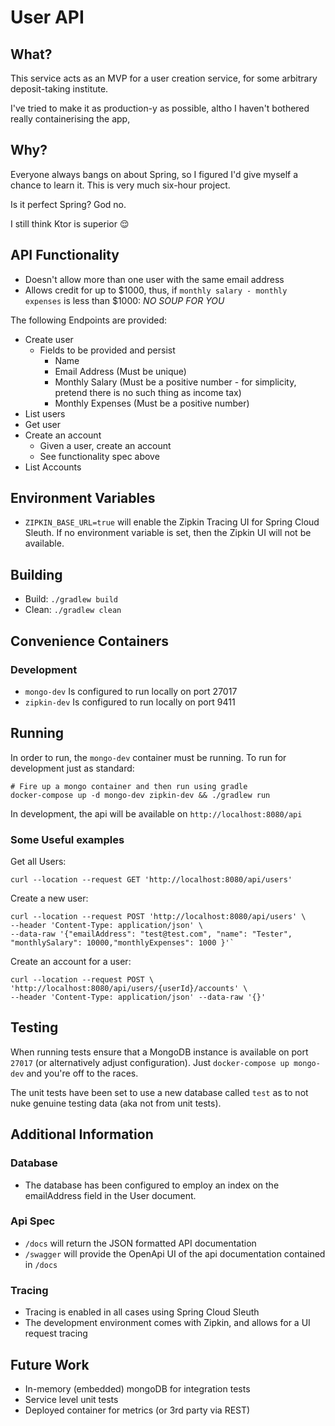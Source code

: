 # User API

## What?
This service acts as an MVP for a user creation service, for some arbitrary deposit-taking institute.

I've tried to make it as production-y as possible, altho I haven't bothered really containerising the app,

## Why?
Everyone always bangs on about Spring, so I figured I'd give myself a chance to learn it.
This is very much six-hour project.

Is it perfect Spring? God no.

I still think Ktor is superior 😌

## API Functionality

* Doesn't allow more than one user with the same email address
* Allows credit for up to $1000, thus, if `monthly salary - monthly expenses` is less than $1000: *NO SOUP FOR YOU*

The following Endpoints are provided:
* Create user
  * Fields to be provided and persist
    * Name
    * Email Address (Must be unique)
    * Monthly Salary (Must be a positive number - for simplicity, pretend there is no such thing as income tax)
    * Monthly Expenses (Must be a positive number)
* List users
* Get user
* Create an account
  * Given a user, create an account
  * See functionality spec above
* List Accounts

## Environment Variables

* `ZIPKIN_BASE_URL=true` will enable the Zipkin Tracing UI for Spring Cloud Sleuth. If no environment variable is set,
  then the Zipkin UI will not be available.

## Building

* Build: `./gradlew build`
* Clean: `./gradlew clean`

## Convenience Containers

### Development

* `mongo-dev` Is configured to run locally on port 27017
* `zipkin-dev` Is configured to run locally on port 9411

## Running

In order to run, the `mongo-dev` container must be running. To run for development just as standard:

    # Fire up a mongo container and then run using gradle
    docker-compose up -d mongo-dev zipkin-dev && ./gradlew run

In development, the api will be available on `http://localhost:8080/api`

### Some Useful examples

Get all Users:

    curl --location --request GET 'http://localhost:8080/api/users'

Create a new user:

    curl --location --request POST 'http://localhost:8080/api/users' \
    --header 'Content-Type: application/json' \
    --data-raw '{"emailAddress": "test@test.com", "name": "Tester", "monthlySalary": 10000,"monthlyExpenses": 1000 }'`

Create an account for a user:

    curl --location --request POST \
    'http://localhost:8080/api/users/{userId}/accounts' \
    --header 'Content-Type: application/json' --data-raw '{}'

## Testing

When running tests ensure that a MongoDB instance is available on port `27017` (or alternatively adjust configuration).
Just `docker-compose up mongo-dev` and you're off to the races.

The unit tests have been set to use a new database called `test` as to not nuke genuine testing data (aka not from unit
tests).

## Additional Information

### Database

* The database has been configured to employ an index on the emailAddress
  field in the User document. 

### Api Spec

* `/docs` will return the JSON formatted API documentation
* `/swagger` will provide the OpenApi UI of the api documentation contained in `/docs`

### Tracing

* Tracing is enabled in all cases using Spring Cloud Sleuth
* The development environment comes with Zipkin, and allows for a UI request tracing

## Future Work

* In-memory (embedded) mongoDB for integration tests
* Service level unit tests
* Deployed container for metrics (or 3rd party via REST)